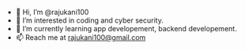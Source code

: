 - 👋 Hi, I’m @rajukani100
- 👀 I’m interested in coding and cyber security.
- 🌱 I’m currently learning app developement, backend developement.
- 📫 Reach me at rajukani100@gmail.com
  
